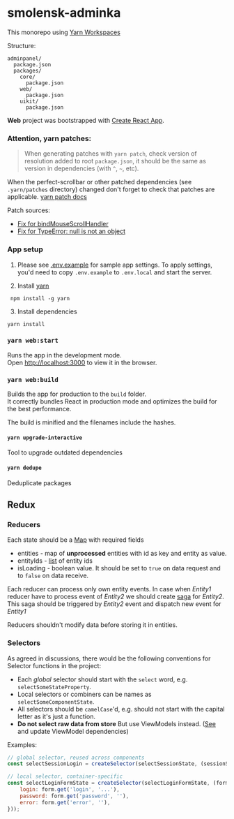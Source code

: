 # smolensk-adminka

This monorepo using [Yarn Workspaces](https://yarnpkg.com/features/workspaces)

Structure:

```
adminpanel/
  package.json
  packages/
    core/
      package.json
    web/
      package.json
	uikit/
      package.json
```

**Web** project was bootstrapped with [Create React App](https://github.com/facebook/create-react-app).

### Attention, yarn patches:

> When generating patches with `yarn patch`, check version of resolution added to root `package.json`, it should be the same as version in dependencies (with `^`, `~`, etc).

When the perfect-scrollbar or other patched dependencies (see `.yarn/patches` directory) changed don't forget to check that patches are applicable.
[yarn patch docs](https://yarnpkg.com/cli/patch)

Patch sources:

- [Fix for bindMouseScrollHandler](https://github.com/mdbootstrap/perfect-scrollbar/pull/969)
- [Fix for TypeError: null is not an object](https://github.com/mdbootstrap/perfect-scrollbar/issues/827)

### App setup

1. Please see [.env.example](packages/web/.env.example) for sample app settings. To apply settings, you'd need to copy `.env.example` to `.env.local`
   and start the server.

2. Install [yarn](https://yarnpkg.com/getting-started/install)

```
 npm install -g yarn
```

3. Install dependencies

```
yarn install
```

### `yarn web:start`

Runs the app in the development mode.<br />
Open [http://localhost:3000](http://localhost:3000) to view it in the browser.

### `yarn web:build`

Builds the app for production to the `build` folder.<br />
It correctly bundles React in production mode and optimizes the build for the best performance.

The build is minified and the filenames include the hashes.<br />

#### `yarn upgrade-interactive`

Tool to upgrade outdated dependencies

#### `yarn dedupe`

Deduplicate packages

## Redux

### Reducers

Each state should be a [Map](https://immutable-js.github.io/immutable-js/docs/#/Map) with required fields

- entities - map of **unprocessed** entities with id as key and entity as value.
- entityIds - [list](https://immutable-js.github.io/immutable-js/docs/#/List) of entity ids
- isLoading - boolean value. It should be set to `true` on data request and to `false` on data receive.

Each reducer can process only own entity events.
In case when _Entity1_ reducer have to process event of _Entity2_ we should create [saga](https://redux-saga.js.org/)
for _Entity2_. This saga should be triggered by _Entity2_ event and dispatch new event for _Entity1_

Reducers shouldn't modify data before storing it in entities.

### Selectors

As agreed in discussions, there would be the following conventions for Selector functions in the project:

- Each _global_ selector should start with the `select` word, e.g. `selectSomeStateProperty`.
- Local selectors or combiners can be names as `selectSomeComponentState`.
- All selectors should be `camelCase`'d, e.g. should not start with the capital letter as it's just a function.
- **Do not select raw data from store** But use ViewModels instead.
  ([See](https://docs.google.com/drawings/d/1RgxKCAq5GJtEXciM8Fo6AcUwXo8pDHd-gRBnWIL9JHo/edit?usp=sharing) and update ViewModel dependencies)

Examples:

```javascript
// global selector, reused across components
const selectSessionLogin = createSelector(selectSessionState, (sessionState) => sessionState.get('login', '...'));

// local selector, container-specific
const selectLoginFormState = createSelector(selectLoginFormState, (form) => ({
	login: form.get('login', '...'),
	password: form.get('password', ''),
	error: form.get('error', ''),
}));
```
